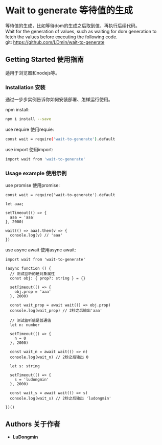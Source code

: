 # Wait to generate 等待值的生成

等待值的生成，比如等待dom的生成之后取到值，再执行后续代码。  
Wait for the generation of values, such as waiting for dom generation to fetch the values before executing the following code.  
git: https://github.com/LDmin/wait-to-generate

## Getting Started 使用指南

适用于浏览器和nodejs等。

### Installation 安装

通过一步步实例告诉你如何安装部署、怎样运行使用。

npm install:

```sh
npm i install --save
```

use require 使用requie:

```sh
const wait = require('wait-to-generate').default
```

use import 使用import:

```sh
import wait from 'wait-to-generate'
```

### Usage example 使用示例

use promise 使用promise:

```
const wait = require('wait-to-generate').default

let aaa;

setTimeout(() => {
  aaa = 'aaa'
}, 2000)

wait(() => aaa).then(v => {
  console.log(v) // 'aaa'
})
```

use async await 使用async await:

```
import wait from 'wait-to-generate'

(async function () {
  // 测试监听的是对象属性
  const obj: { prop?: string } = {}

  setTimeout(() => {
    obj.prop = 'aaa'
  }, 2000)

  const wait_prop = await wait(() => obj.prop)
  console.log(wait_prop) // 2秒之后输出'aaa'

  // 测试监听值是普通值
  let n: number

  setTimeout(() => {
    n = 0
  }, 2000)

  const wait_n = await wait(() => n)
  console.log(wait_n) // 2秒之后输出 0

  let s: string

  setTimeout(() => {
    s = 'ludongmin'
  }, 2000)

  const wait_s = await wait(() => s)
  console.log(wait_s) // 2秒之后输出 'ludongmin'

})()
```

## Authors 关于作者

* **LuDongmin** 
